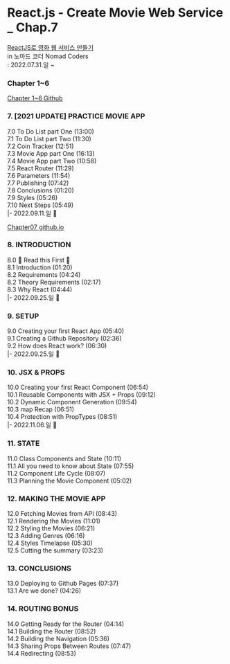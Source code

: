 # React.js - Create Movie Web Service _ Chap.7
[ReactJS로 영화 웹 서비스 만들기](https://nomadcoders.co/react-for-beginners/lobby)  
in 노마드 코더 Nomad Coders  
: 2022.07.31.일 ~  
  
### Chapter 1~6  
[Chapter 1~6 Github](https://github.com/jung0115/React-nomad-study)  
  
### 7. [2021 UPDATE] PRACTICE MOVIE APP  
7.0 To Do List part One (13:00)  
7.1 To Do List part Two (11:30)  
7.2 Coin Tracker (12:51)  
7.3 Movie App part One (16:13)  
7.4 Movie App part Two (10:58)  
7.5 React Router (11:29)  
7.6 Parameters (11:54)  
7.7 Publishing (07:42)  
7.8 Conclusions (01:20)  
7.9 Styles (05:26)  
7.10 Next Steps (05:49)  
|- 2022.09.11.일 💩  
  
[Chapter07 github.io](https://jung0115.github.io/nomad-movie-app/)  
  
### 8. INTRODUCTION  
8.0 🚨 Read this First 🚨  
8.1 Introduction (01:20)  
8.2 Requirements (04:24)  
8.2 Theory Requirements (02:17)  
8.3 Why React (04:44)  
|- 2022.09.25.일 💩  
  
### 9. SETUP  
9.0 Creating your first React App (05:40)  
9.1 Creating a Github Repository (02:36)  
9.2 How does React work? (06:30)  
|- 2022.09.25.일 💩  
  
### 10. JSX & PROPS  
10.0 Creating your first React Component (06:54)  
10.1 Reusable Components with JSX + Props (09:12)  
10.2 Dynamic Component Generation (09:54)  
10.3 map Recap (06:51)  
10.4 Protection with PropTypes (08:51)  
|- 2022.11.06.일 💩  
  
### 11. STATE  
11.0 Class Components and State (10:11)  
11.1 All you need to know about State (07:55)  
11.2 Component Life Cycle (08:07)  
11.3 Planning the Movie Component (05:02)  
  
### 12. MAKING THE MOVIE APP  
12.0 Fetching Movies from API (08:43)  
12.1 Rendering the Movies (11:01)  
12.2 Styling the Movies (06:21)  
12.3 Adding Genres (06:16)  
12.4 Styles Timelapse (05:30)  
12.5 Cutting the summary (03:23)  
  
### 13. CONCLUSIONS  
13.0 Deploying to Github Pages (07:37)  
13.1 Are we done? (04:26)  
  
### 14. ROUTING BONUS  
14.0 Getting Ready for the Router (04:14)  
14.1 Building the Router (08:52)  
14.2 Building the Navigation (05:36)  
14.3 Sharing Props Between Routes (07:47)  
14.4 Redirecting (08:53)  
